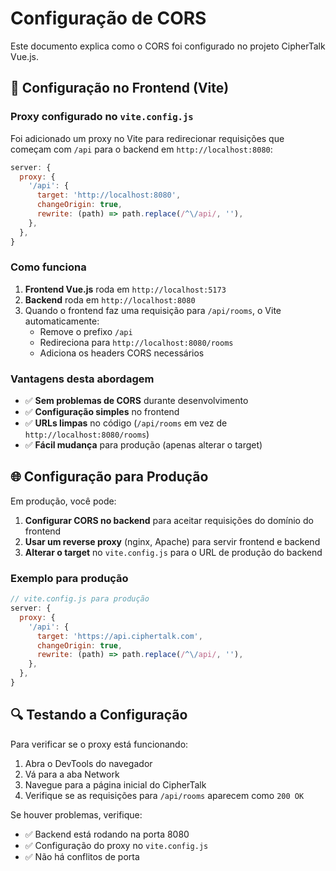 # Configuração de CORS

Este documento explica como o CORS foi configurado no projeto CipherTalk Vue.js.

## 🔧 Configuração no Frontend (Vite)

### Proxy configurado no `vite.config.js`

Foi adicionado um proxy no Vite para redirecionar requisições que começam com `/api` para o backend em `http://localhost:8080`:

```javascript
server: {
  proxy: {
    '/api': {
      target: 'http://localhost:8080',
      changeOrigin: true,
      rewrite: (path) => path.replace(/^\/api/, ''),
    },
  },
}
```

### Como funciona

1. **Frontend Vue.js** roda em `http://localhost:5173`
2. **Backend** roda em `http://localhost:8080`
3. Quando o frontend faz uma requisição para `/api/rooms`, o Vite automaticamente:
   - Remove o prefixo `/api`
   - Redireciona para `http://localhost:8080/rooms`
   - Adiciona os headers CORS necessários

### Vantagens desta abordagem

- ✅ **Sem problemas de CORS** durante desenvolvimento
- ✅ **Configuração simples** no frontend
- ✅ **URLs limpas** no código (`/api/rooms` em vez de `http://localhost:8080/rooms`)
- ✅ **Fácil mudança** para produção (apenas alterar o target)

## 🌐 Configuração para Produção

Em produção, você pode:

1. **Configurar CORS no backend** para aceitar requisições do domínio do frontend
2. **Usar um reverse proxy** (nginx, Apache) para servir frontend e backend
3. **Alterar o target** no `vite.config.js` para o URL de produção do backend

### Exemplo para produção

```javascript
// vite.config.js para produção
server: {
  proxy: {
    '/api': {
      target: 'https://api.ciphertalk.com',
      changeOrigin: true,
      rewrite: (path) => path.replace(/^\/api/, ''),
    },
  },
}
```

## 🔍 Testando a Configuração

Para verificar se o proxy está funcionando:

1. Abra o DevTools do navegador
2. Vá para a aba Network
3. Navegue para a página inicial do CipherTalk
4. Verifique se as requisições para `/api/rooms` aparecem como `200 OK`

Se houver problemas, verifique:
- ✅ Backend está rodando na porta 8080
- ✅ Configuração do proxy no `vite.config.js`
- ✅ Não há conflitos de porta
